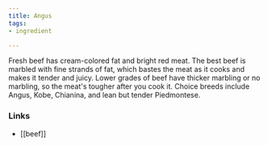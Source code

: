 ```yaml
---
title: Angus
tags:
- ingredient

---
```

Fresh beef has cream-colored fat and bright red meat. The best beef is marbled with fine strands of fat, which bastes the meat as it cooks and makes it tender and juicy. Lower grades of beef have thicker marbling or no marbling, so the meat's tougher after you cook it. Choice breeds include Angus, Kobe, Chianina, and lean but tender Piedmontese.

### Links

* [[beef]]
